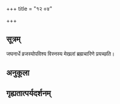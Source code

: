 +++
title = "१२ ०४"

+++
## सूत्रम्
जघनार्धे व्रजस्योपविश्य विस्नस्य मेखलां ब्रह्मचारिणे प्रयच्छति।
## अनुकूला

## गृह्यतात्पर्यदर्शनम्

